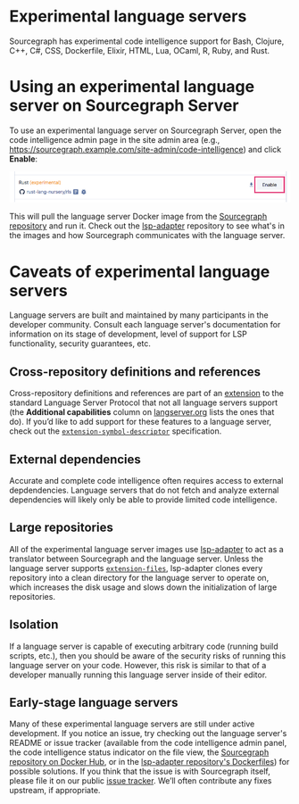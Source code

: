 # Experimental language servers

Sourcegraph has experimental code intelligence support for Bash, Clojure, C++, C#, CSS, Dockerfile, Elixir, HTML, Lua, OCaml, R, Ruby, and Rust.

# Using an experimental language server on Sourcegraph Server

To use an experimental language server on Sourcegraph Server, open the code intelligence admin page in the site admin area (e.g., https://sourcegraph.example.com/site-admin/code-intelligence) and click **Enable**:

<img src="img/experimental-language-server-enable.png"/>

This will pull the language server Docker image from the [Sourcegraph repository](https://hub.docker.com/r/sourcegraph/) and run it. Check out the [lsp-adapter](https://github.com/sourcegraph/lsp-adapter) repository to see what's in the images and how Sourcegraph communicates with the language server.

# Caveats of experimental language servers

Language servers are built and maintained by many participants in the developer community. Consult each language server's documentation for information on its stage of development, level of support for LSP functionality, security guarantees, etc.

## Cross-repository definitions and references

Cross-repository definitions and references are part of an [extension](https://github.com/sourcegraph/language-server-protocol/blob/ba96cf4d529f1a5cd9ff227db5a3883651f95bcb/extension-symbol-descriptor.md) to the standard Language Server Protocol that not all language servers support (the **Additional capabilities** column on [langserver.org](http://langserver.org/) lists the ones that do). If you’d like to add support for these features to a language server, check out the [`extension-symbol-descriptor`](https://github.com/sourcegraph/language-server-protocol/blob/ba96cf4d529f1a5cd9ff227db5a3883651f95bcb/extension-symbol-descriptor.md) specification.

## External dependencies

Accurate and complete code intelligence often requires access to external depdendencies. Language servers that do not fetch and analyze external dependencies will likely only be able to provide limited code intelligence.

## Large repositories

All of the experimental language server images use [lsp-adapter](https://github.com/sourcegraph/lsp-adapter) to act as a translator between Sourcegraph and the language server. Unless the language server supports [`extension-files`](https://github.com/sourcegraph/language-server-protocol/blob/ba96cf4d529f1a5cd9ff227db5a3883651f95bcb/extension-files.md), lsp-adapter clones every repository into a clean directory for the language server to operate on, which increases the disk usage and slows down the initialization of large repositories.

## Isolation

If a language server is capable of executing arbitrary code (running build scripts, etc.), then you should be aware of the security risks of running this language server on your code. However, this risk is similar to that of a developer manually running this language server inside of their editor.

## Early-stage language servers

Many of these experimental language servers are still under active development. If you notice an issue, try checking out the language server's README or issue tracker (available from the code intelligence admin panel, the code intelligence status indicator on the file view, the [Sourcegraph repository on Docker Hub](https://hub.docker.com/r/sourcegraph/), or in the [lsp-adapter repository's Dockerfiles](https://github.com/sourcegraph/lsp-adapter/tree/876b1f35cf43e210a8b0e1623e19b0c3be73f7e7/dockerfiles)) for possible solutions. If you think that the issue is with Sourcegraph itself, please file it on our public [issue tracker](http://github.com/sourcegraph/issues). We’ll often contribute any fixes upstream, if appropriate.
